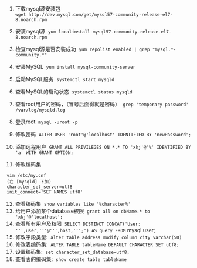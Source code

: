 1. 下载mysql源安装包    
` wget http://dev.mysql.com/get/mysql57-community-release-el7-8.noarch.rpm `   

2. 安装mysql源 
`yum localinstall mysql57-community-release-el7-8.noarch.rpm`   

3. 检查mysql源是否安装成功 
`yum repolist enabled | grep "mysql.*-community.*" `
4. 安装MySQL 
`yum install mysql-community-server`

5. 启动MySQL服务 
`systemctl start mysqld`
6. 查看MySQL的启动状态 
`systemctl status mysqld`
7. 查看root用户的密码，（冒号后面得就是密码） 
`grep 'temporary password' /var/log/mysqld.log`
8. 登录root 
`mysql -uroot -p`
9. 修改密码 
`ALTER USER 'root'@'localhost' IDENTIFIED BY 'newPassword';`
10. 添加远程用户 
`GRANT ALL PRIVILEGES ON *.* TO 'xkj'@'%' IDENTIFIED BY 'a' WITH GRANT OPTION;`
11. 修改编码集 

```
vim /etc/my.cnf 
(在 [mysqld] 下加) 
character_set_server=utf8 
init_connect='SET NAMES utf8'
```

12. 查看编码集 
`show variables like '%character%'`
13. 给用户添加某个database权限 
`grant all on dbName.* to 'xkj'@'localhost';`
14. 查看所有用户及权限 
`SELECT DISTINCT CONCAT('User: ''',user,'''@''',host,''';') AS query FROM` mysql.user;
15. 修改字段类型: 
`alter table address modify column city varchar(50)`
16. 修改表编码集: 
`ALTER TABLE tableName DEFAULT CHARACTER SET utf8;`
17. 设置编码集: 
`set character_set_database=utf8;`
18. 查看表的编码集: 
`show create table tableName`
